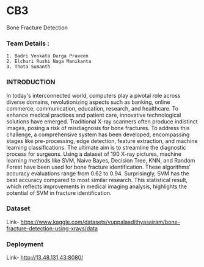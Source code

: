 
# CB3

Bone Fracture Detection 


### Team Details :
    1. Badri Venkata Durga Praveen
    2. Elchuri Rushi Naga Manikanta
    3. Thota Sumanth
### INTRODUCTION
In today's interconnected world, computers play a pivotal role across diverse domains, revolutionizing aspects such as banking, online commerce, communication, education, research, and healthcare. To enhance medical practices and patient care, innovative technological solutions have emerged. Traditional X-ray scanners often produce indistinct images, posing a risk of misdiagnosis for bone fractures. To address this challenge, a comprehensive system has been developed, encompassing stages like pre-processing, edge detection, feature extraction, and machine learning classifications. The ultimate aim is to streamline the diagnostic process for surgeons. Using a dataset of 190 X-ray pictures, machine learning methods like SVM, Naive Bayes, Decision Tree, KNN, and Random Forest have been used for bone fracture identification. These algorithms' accuracy evaluations range from 0.62 to 0.94. Surprisingly, SVM has the best accuracy compared to most similar research. This statistical result, which reflects improvements in medical imaging analysis, highlights the potential of SVM in fracture identification.

### Dataset
Link- https://www.kaggle.com/datasets/vuppalaadithyasairam/bone-fracture-detection-using-xrays/data
### Deployment
Link- http://13.48.131.43:8080/